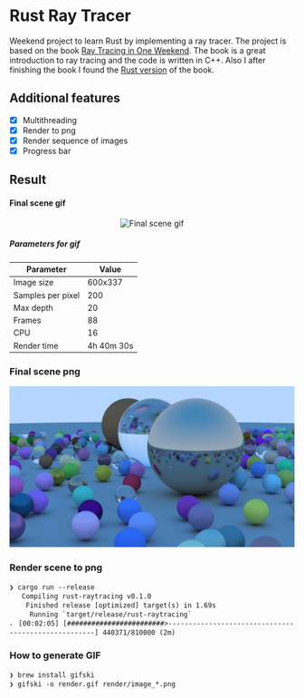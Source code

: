 # Rust Ray Tracer

Weekend project to learn Rust by implementing a ray tracer. The project is based on the book [Ray Tracing in One Weekend](https://raytracing.github.io/books/RayTracingInOneWeekend.html). The book is a great introduction to ray tracing and the code is written in C++. Also I after finishing the book I found the [Rust version](https://misterdanb.github.io/raytracinginrust/) of the book.

## Additional features

- [x] Multithreading
- [x] Render to png
- [x] Render sequence of images
- [x] Progress bar

## Result

#### Final scene gif

<p align="center">
  <img src="./screenshots/render.gif" alt="Final scene gif" width="400" />
</p>

##### Parameters for gif

| Parameter         | Value      |
| ----------------- | ---------- |
| Image size        | 600x337    |
| Samples per pixel | 200        |
| Max depth         | 20         |
| Frames            | 88         |
| CPU               | 16         |
| Render time       | 4h 40m 30s |

### Final scene png

![Result](./screenshots/result.png)

### Render scene to png

```plain
❯ cargo run --release
   Compiling rust-raytracing v0.1.0
    Finished release [optimized] target(s) in 1.69s
     Running `target/release/rust-raytracing`
⠄ [00:02:05] [########################>----------------------------------------------------] 440371/810000 (2m)
```

### How to generate GIF

```plain
❯ brew install gifski
❯ gifski -o render.gif render/image_*.png
```
